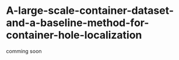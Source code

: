# A-large-scale-container-dataset-and-a-baseline-method-for-container-hole-localization

comming soon
